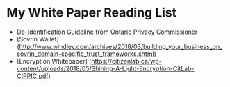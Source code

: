 # My White Paper Reading List

* [De-Identification Guideline from Ontario Privacy Commissioner](https://www.ipc.on.ca/wp-content/uploads/2016/08/Deidentification-Guidelines-for-Structured-Data.pdf)
* [Sovrin Wallet] (http://www.windley.com/archives/2018/03/building_your_business_on_sovrin_domain-specific_trust_frameworks.shtml)
* [Encryption Whitepaper]  (https://citizenlab.ca/wp-content/uploads/2018/05/Shining-A-Light-Encryption-CitLab-CIPPIC.pdf)
